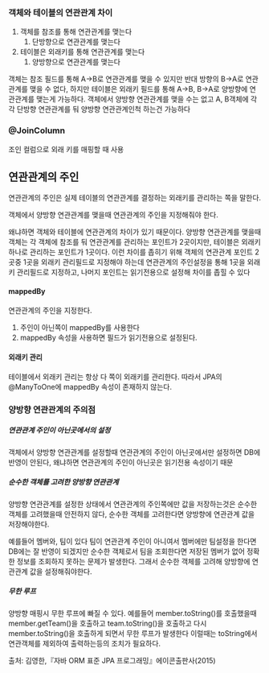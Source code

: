 ### 객체와 테이블의 연관관계 차이
1. 객체를 참조를 통해 연관관계를 맺는다
	1. 단방향으로 연관관계를 맺는다
2. 테이블은 외래키를 통해 연관관계를 맺는다
	1. 양방향으로 연관관계를 맺는다

객체는 참조 필드를 통해 A->B로 연관관계를 맺을 수 있지만 반대 방향의 B->A로 연관관계를 맺을 수 없다, 하지만 테이블은 외래키 필드를 통해 A->B, B->A로 양방향에 연관관계를 맺는게 가능하다.
객체에서 양방향 연관관계를 맺을 수는 없고 A, B객체에 각각 단방향 연관관계를 둬 양방향 연관관계인척 하는건 가능하다
### @JoinColumn
조인 컬럼으로 외래 키를 매핑할 때 사용
## 연관관계의 주인
연관관계의 주인은 실제 테이블의 연관관계를 결정하는 외래키를 관리하는 쪽을 말한다.

객체에서 양방향 연관관계를 맺을때 연관관계의 주인을 지정해줘야 한다.

왜냐하면 객체와 테이블에 연관관계의 차이가 있기 때문이다.
양방향 연관관계를 맺을때 객체는 각 객체에 참조를 둬 연관관계를 관리하는 포인트가 2곳이지만, 테이블은 외래키 하나로 관리하는 포인트가 1곳이다.
이런 차이를 좁히기 위해 객체의 연관관계 포인트 2곳중 1곳을 외래키 관리필드로 지정해야 하는데 연관관계의 주인설정을 통해 1곳을 외래키 관리필드로 지정하고, 나머지 포인트는 읽기전용으로 설정해 차이를 좁힐 수 있다
#### mappedBy
연관관계의 주인을 지정한다.
1. 주인이 아닌쪽이 mappedBy를 사용한다
2. mappedBy 속성을 사용하면 필드가 읽기전용으로 설정된다.
#### 외래키 관리
테이블에서 외래키 관리는 항상 다 쪽이 외래키를 관리한다. 따라서 JPA의 @ManyToOne에 mappedBy 속성이 존재하지 않는다.
### 양방향 연관관계의 주의점
##### 연관관계 주인이 아닌곳에서의 설정
객체에서 양방향 연관관계를 설정할때 연관관계의 주인이 아닌곳에서만 설정하면 DB에 반영이 안된다, 왜냐하면 연관관계의 주인이 아닌곳은 읽기전용 속성이기 때문
##### 순수한 객체를 고려한 양방향 연관관계
양방향 연관관계를 설정한 상태에서 연관관계의 주인쪽에만 값을 저장하는것은 순수한 객체를 고려했을때 안전하지 않다, 순수한 객체를 고려한다면 양방향에 연관관계 값을 저장해야한다.

예를들어 멤버와, 팀이 있다 팀이 연관관계 주인이 아니여서 멤버에만 팀설정을 한다면 DB에는 잘 반영이 되겠지만 순수한 객체로서 팀을 조회한다면 저장된 멤버가 없어 정확한 정보를 조회하지 못하는 문제가 발생한다. 그래서 순수한 객체를 고려해 양방향에 연관관계 값을 설정해줘야한다.
##### 무한 루프
양방향 매핑시 무한 루프에 빠질 수 있다. 
예를들어 member.toString()를 호출했을때 member.getTeam()을 호출하고 team.toString()을 호출하고 다시 member.toString()을 호출하게 되면서 무한 루프가 발생한다 이럴때는 toString에서 연관객체를 제외하여 출력하는등의 조치가 필요하다.

출처: 김영한,『자바 ORM 표준 JPA 프로그래밍』에이콘출판사(2015)
